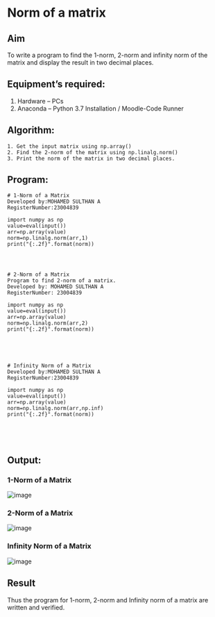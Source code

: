 # Norm of a matrix
## Aim
To write a program to find the 1-norm, 2-norm and infinity norm of the matrix and display the result in two decimal places.
## Equipment’s required:
1.	Hardware – PCs
2.	Anaconda – Python 3.7 Installation / Moodle-Code Runner
## Algorithm:
	1. Get the input matrix using np.array()   
    2. Find the 2-norm of the matrix using np.linalg.norm()
	3. Print the norm of the matrix in two decimal places.
## Program:
```
# 1-Norm of a Matrix
Developed by:MOHAMED SULTHAN A
RegisterNumber:23004839

import numpy as np
value=eval(input())
arr=np.array(value)
norm=np.linalg.norm(arr,1)
print("{:.2f}".format(norm))




# 2-Norm of a Matrix
Program to find 2-norm of a matrix.
Developed by: MOHAMED SULTHAN A
RegisterNumber: 23004839

import numpy as np
value=eval(input())
arr=np.array(value)
norm=np.linalg.norm(arr,2)
print("{:.2f}".format(norm))





# Infinity Norm of a Matrix
Developed by:MOHAMED SULTHAN A
RegisterNumber:23004839

import numpy as np
value=eval(input())
arr=np.array(value)
norm=np.linalg.norm(arr,np.inf)
print("{:.2f}".format(norm))





```
## Output:
### 1-Norm of a Matrix
![image](https://github.com/Sulthan06042007/Norm-of-a-matrix/assets/144980103/30b91fed-0e2f-4418-836b-b1387624c98f)


### 2-Norm of a Matrix
![image](https://github.com/Sulthan06042007/Norm-of-a-matrix/assets/144980103/1389004d-47fb-4f59-ba91-bc86c228e946)


### Infinity Norm of a Matrix
![image](https://github.com/Sulthan06042007/Norm-of-a-matrix/assets/144980103/42223d44-3571-413c-9e08-946f3921385e)

## Result
Thus the program for 1-norm, 2-norm and Infinity norm of a matrix are written and verified.
